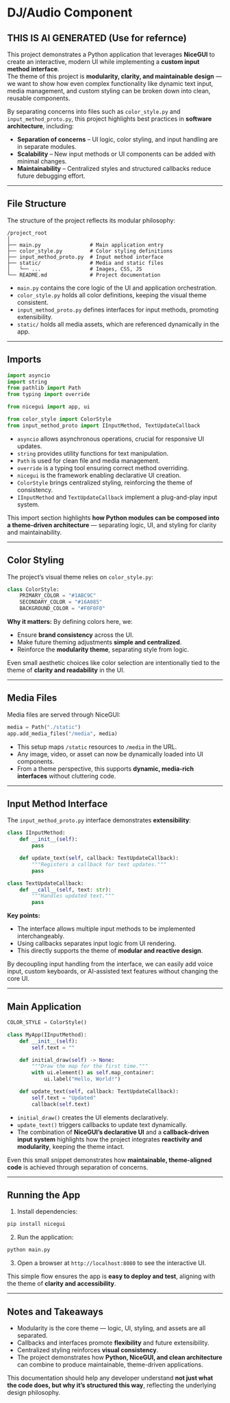 # DJ/Audio Component

## THIS IS AI GENERATED (Use for refernce)
This project demonstrates a Python application that leverages **NiceGUI** to create an interactive, modern UI while implementing a **custom input method interface**.  
The theme of this project is **modularity, clarity, and maintainable design** — we want to show how even complex functionality like dynamic text input, media management, and custom styling can be broken down into clean, reusable components.

By separating concerns into files such as `color_style.py` and `input_method_proto.py`, this project highlights best practices in **software architecture**, including:

- **Separation of concerns** – UI logic, color styling, and input handling are in separate modules.  
- **Scalability** – New input methods or UI components can be added with minimal changes.  
- **Maintainability** – Centralized styles and structured callbacks reduce future debugging effort.

---

## File Structure
The structure of the project reflects its modular philosophy:

```
/project_root
│
├── main.py                # Main application entry
├── color_style.py         # Color styling definitions
├── input_method_proto.py  # Input method interface
├── static/                # Media and static files
│   └── ...                # Images, CSS, JS
└── README.md              # Project documentation
```

- `main.py` contains the core logic of the UI and application orchestration.  
- `color_style.py` holds all color definitions, keeping the visual theme consistent.  
- `input_method_proto.py` defines interfaces for input methods, promoting extensibility.  
- `static/` holds all media assets, which are referenced dynamically in the app.  

---

## Imports

```python
import asyncio
import string
from pathlib import Path
from typing import override

from nicegui import app, ui

from color_style import ColorStyle
from input_method_proto import IInputMethod, TextUpdateCallback
```

- `asyncio` allows asynchronous operations, crucial for responsive UI updates.  
- `string` provides utility functions for text manipulation.  
- `Path` is used for clean file and media management.  
- `override` is a typing tool ensuring correct method overriding.  
- `nicegui` is the framework enabling declarative UI creation.  
- `ColorStyle` brings centralized styling, reinforcing the theme of consistency.  
- `IInputMethod` and `TextUpdateCallback` implement a plug-and-play input system.  

This import section highlights **how Python modules can be composed into a theme-driven architecture** — separating logic, UI, and styling for clarity and maintainability.

---

## Color Styling

The project’s visual theme relies on `color_style.py`:

```python
class ColorStyle:
    PRIMARY_COLOR = "#1ABC9C"
    SECONDARY_COLOR = "#16A085"
    BACKGROUND_COLOR = "#F0F0F0"
```

**Why it matters:** By defining colors here, we:

- Ensure **brand consistency** across the UI.  
- Make future theming adjustments **simple and centralized**.  
- Reinforce the **modularity theme**, separating style from logic.  

Even small aesthetic choices like color selection are intentionally tied to the theme of **clarity and readability** in the UI.

---

## Media Files

Media files are served through NiceGUI:

```python
media = Path("./static")
app.add_media_files("/media", media)
```

- This setup maps `/static` resources to `/media` in the URL.  
- Any image, video, or asset can now be dynamically loaded into UI components.  
- From a theme perspective, this supports **dynamic, media-rich interfaces** without cluttering code.

---

## Input Method Interface

The `input_method_proto.py` interface demonstrates **extensibility**:

```python
class IInputMethod:
    def __init__(self):
        pass

    def update_text(self, callback: TextUpdateCallback):
        """Registers a callback for text updates."""
        pass

class TextUpdateCallback:
    def __call__(self, text: str):
        """Handles updated text."""
        pass
```

**Key points:**

- The interface allows multiple input methods to be implemented interchangeably.  
- Using callbacks separates input logic from UI rendering.  
- This directly supports the theme of **modular and reactive design**.  

By decoupling input handling from the interface, we can easily add voice input, custom keyboards, or AI-assisted text features without changing the core UI.

---

## Main Application

```python
COLOR_STYLE = ColorStyle()

class MyApp(IInputMethod):
    def __init__(self):
        self.text = ""

    def initial_draw(self) -> None:
        """Draw the map for the first time."""
        with ui.element() as self.map_container:
            ui.label("Hello, World!")

    def update_text(self, callback: TextUpdateCallback):
        self.text = "Updated"
        callback(self.text)
```

- `initial_draw()` creates the UI elements declaratively.  
- `update_text()` triggers callbacks to update text dynamically.  
- The combination of **NiceGUI’s declarative UI** and a **callback-driven input system** highlights how the project integrates **reactivity and modularity**, keeping the theme intact.  

Even this small snippet demonstrates how **maintainable, theme-aligned code** is achieved through separation of concerns.

---

## Running the App

1. Install dependencies:
```bash
pip install nicegui
```

2. Run the application:
```bash
python main.py
```

3. Open a browser at `http://localhost:8080` to see the interactive UI.

This simple flow ensures the app is **easy to deploy and test**, aligning with the theme of **clarity and accessibility**.

---

## Notes and Takeaways

- Modularity is the core theme — logic, UI, styling, and assets are all separated.  
- Callbacks and interfaces promote **flexibility** and future extensibility.  
- Centralized styling reinforces **visual consistency**.  
- The project demonstrates how **Python, NiceGUI, and clean architecture** can combine to produce maintainable, theme-driven applications.  

This documentation should help any developer understand **not just what the code does, but why it’s structured this way**, reflecting the underlying design philosophy.

